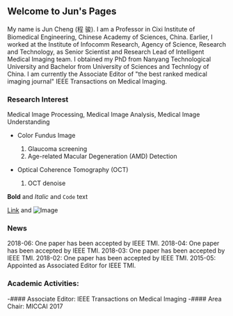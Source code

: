 ## Welcome to Jun's Pages

My name is Jun Cheng (程 骏). I am a Professor in Cixi Institute of Biomedical Engineering, Chinese Academy of Sciences, China. Earlier, I worked at the Institute of Infocomm Research,  Agency of Science, Research and Technology, as Senior Scientist and Research Lead of Intelligent Medical Imaging team. I obtained my PhD from Nanyang Technological University and Bachelor from University of Sciences and Technlogy of China. I am currently the Associate Editor of "the best ranked medical imaging journal" IEEE Transactions on Medical Imaging. 


 

### Research Interest

Medical Image Processing, Medical Image Analysis, Medical Image Understanding
 

- Color Fundus Image 
   1. Glaucoma screening
   2. Age-related Macular Degeneration (AMD) Detection

- Optical Coherence Tomography (OCT)
   1. OCT denoise

**Bold** and _Italic_ and `Code` text

[Link](url) and ![Image](src)

### News

2018-06: One paper has been accepted by IEEE TMI.
2018-04: One paper has been accepted by IEEE TMI.
2018-03: One paper has been accepted by IEEE TMI.
2018-02: One paper has been accepted by IEEE TMI.
2015-05: Appointed as Associated Editor for IEEE TMI.

###  Academic Activities:

-####  Associate Editor: IEEE Transactions on Medical Imaging
-####  Area Chair: MICCAI 2017
